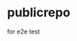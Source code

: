 # publicrepo
for e2e test



































































































































































































































































































































































































































































































































































































































































































































































































































































































































































































































































































































































































































































































































































































































































































































































































































































































































































































































































































































































































































































































































































































































































































































































































































































































































































































































































































































































































































































































































































































































































































































































































































































































































































































































































































































































































































































































































































































































































































































































































































































